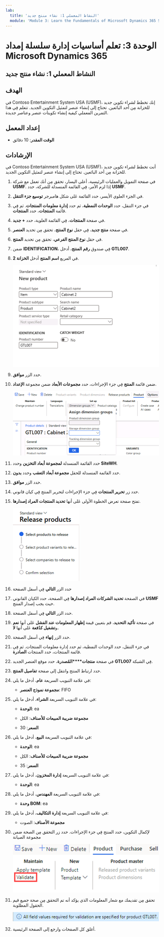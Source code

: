 ```yaml
---
lab:
  title: 'النشاط المعملي 1: نشاء منتج جديد'
  module: 'Module 3: Learn the Fundamentals of Microsoft Dynamics 365 Supply Chain Management'
---
```


# الوحدة 3: تعلم أساسيات إدارة سلسلة إمداد Microsoft Dynamics 365

## النشاط المعملي 1: نشاء منتج جديد

## الهدف

في Contoso Entertainment System USA (USMF)، إنك تخطط لشراء تكوين جديد للخزانة مِن أحد البائعين. تحتاج إلى إنشاء عنصر لتمثيل التكوين الجديد. تتعلم فِي هذا التمرين المعملي كيفية إنشاء تكوينات عنصر وعناصر جديدة.

## إعداد المعمل

   - **الوقت المقدر**: 10 دقائق

## الإرشادات

في Contoso Entertainment System USA (USMF)، أنت تخطط لشراء تكوين جديد للخزانة مِن أحد البائعين. تحتاج إلى إنشاء عنصر لتمثيل التكوين الجديد.

1.  في صفحة التمويل والعمليات الرئيسية، أعلى اليسار، تحقق مِن أنك تعمل مع شركة **USMF**. إذا لزم الأمر، فِي القائمة المنسدلة للشركة، حدد **USMF**.

2.  في الجزء العلوي الأيسر، حدد القائمة عَلى شكل هامبرجر **توسيع جزء التنقل**.

3.  في جزء التنقل، حدد **الوحدات النمطية**، ثم حدد **إدارة معلومات المنتجات**. ثم فِي قائمة **المنتجات**، حدد **المنتجات**.

4.  في صفحة **المنتجات**، فِي القائمة العلوية، حدد **+ جديد**.

5.  في صفحة **منتج جديد**، فِي حقل **نوع المنتج**، تحقق مِن تحديد **العنصر**.

6.  في حقل **نوع المنتج الفرعي**، تحقق مِن تحديد **المنتج**.

7.  ضمن **IDENTIFICATION**، فِي صندوق **رقم المنتج**، أدخل **GTL007**.

8.  في المربع **اسم المنتج** أدخل **الخزانة 2**.

    ![لقطة شاشة تصور العرض القياسي لصفحة إنشاء منتج جديد.](./media/03-learn-the-fundamentals-of-dynamics-365-supply-chain-management-07.png)

9.  حدد الزر **موافق**.

10. ضمن قائمة **المنتج** فِي جزء الإجراءات، حدد **مجموعات الأبعاد** ضمن مجموعة **الإعداد**.

    ![لقطة شاشة تصور خيار الإعداد ضمن قائمة المنتج حيث يمكن إضافة تفاصيل مجموعة الأبعاد المختلفة.](./media/03-learn-the-fundamentals-of-dynamics-365-supply-chain-management-08.png)

11. حدد القائمة المنسدلة **لمجموعة أبعاد التخزين** وحدد **SiteWH**.

12. حدد القائمة المنسدلة للحقل **مجموعة أبعاد التعقب** وحدد **بدون**.

13. حدد الزر **موافق**.

14. حدد زر **تحرير المنتجات** فِي جزء الإجراءات لتحرير المنتج فِي كيان قانوني.

15. تفتح صفحة تعرض الخطوة الأولى عَلى أنها **تحديد المنتجات المراد إصدارها**.

    ![لقطة شاشة تصور العرض القياسي لصفحة إصدار المنتجات.](./media/03-learn-the-fundamentals-of-dynamics-365-supply-chain-management-09.png)

16. حدد الزر **التالي** فِي أسفل الصفحة

17. في الصفحة **تحديد الشركات المراد إصدارها** فِي الصفحة، حدد الكيان القانوني **USMF** حيث يجب إصدار المنتج.

18. حدد الزر **التالي** فِي أسفل الصفحة.

19. في صفحة **تأكيد التحديد**، قم بتعيين قيمة **إظهار المعلومات عند الفشل** عَلى أنها **نعم** و**تشغيل كدُفعة** عَلى أنها **لا.**

20. حدد الزر **إنهاء** فِي أسفل الصفحة.

21. في جزء التنقل، حدد الوحدات النمطية، ثم حدد إدارة معلومات المنتجات. ثم فِي قائمة المنتجات، حدد المنتجات **الصادرة**.

22. في صفحة **منتجات****المُصدرة**، حدد موقع العنصر الجديد **GTL007** فِي الشبكة. 

23. حدد ارتباط المنتج وانتقل إلى صفحة **تفاصيل المنتج**.

24. في علامة التبويب السريعة **عام**، أدخل ما يلي:

    - **مجموعة نموذج العنصر**: FIFO

25. في علامة التبويب السريعة **الشراء**، أدخل ما يلي:

    - **الوحدة**: ea

    - **مجموعة ضريبة المبيعات للأصناف**: الكل

    - **السعر**: 30

26. في علامة التبويب السريعة **البيع**، أدخل ما يلي:

    - **الوحدة**: ea

    - **مجموعة ضريبة المبيعات للأصناف**: الكل

    - **السعر**: 35

27. في علامة التبويب السريعة **إدارة المخزون**، أدخل ما يلي:

    - **الوحدة**: ea

28. في علامة التبويب السريعة **المهندس**، أدخل ما يلي:

    - **وحدة BOM**: ea

29. في علامة التبويب السريعة **إدارة التكاليف**، أدخل ما يلي:

    - **مجموعة الأصناف**: الصوت

30. لإكمال التكوين، حدد المنتج فِي جزء الإجراءات. حدد زر التحقق مِن الصحة ضمن مجموعة الصيانة

    ![لقطة شاشة تصور مجموعة الصيانة تحت زر المنتج فِي جزء الإجراءات. تم تحديد زر التحقق من الصحة في مجموعة الصيانة.](./media/03-learn-the-fundamentals-of-dynamics-365-supply-chain-management-10.png)

31. تحقق مِن تقديمك مع شعار المعلومات الذي يؤكد أنه تم التحقق مِن صحة جميع قيم الحقول المطلوبة.

    ![لقطة شاشة تصور لافتة معلومات تؤكد أنه تم التحقق مِن صحة جميع قيم الحقول المطلوبة. ](./media/03-learn-the-fundamentals-of-dynamics-365-supply-chain-management-11.png)

32. أغلق كل الصفحات وارجع إلى الصفحة الرئيسية.
